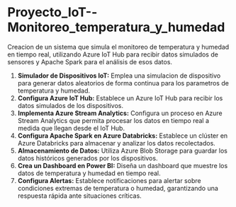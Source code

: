# Proyecto_IoT--Monitoreo_temperatura_y_humedad
Creacion de un sistema que simula el monitoreo de temperatura y humedad en tiempo real, utilizando Azure IoT Hub para recibir datos simulados de sensores y Apache Spark para el análisis de esos datos.

1. **Simulador de Dispositivos IoT:** Emplea una simulacion de dispositivo para generar datos aleatorios de forma continua para los parametros de temperatura y humedad.
2. **Configura Azure IoT Hub:** Establece un Azure IoT Hub para recibir los datos simulados de los dispositivos. 
3. **Implementa Azure Stream Analytics:** Configura un proceso en Azure Stream Analytics que permita procesar los datos en tiempo real a medida que llegan desde el IoT Hub.
4. **Configura Apache Spark en Azure Databricks:** Establece un clúster en Azure Databricks para almacenar y analizar los datos recolectados.
5. **Almacenamiento de Datos:** Utiliza Azure Blob Storage para guardar los datos históricos generados por los dispositivos.
6. **Crea un Dashboard en Power BI:** Diseña un dashboard que muestre los datos de temperatura y humedad en tiempo real.
7. **Configura Alertas:** Establece notificaciones para alertar sobre condiciones extremas de temperatura o humedad, garantizando una respuesta rápida ante situaciones críticas.

